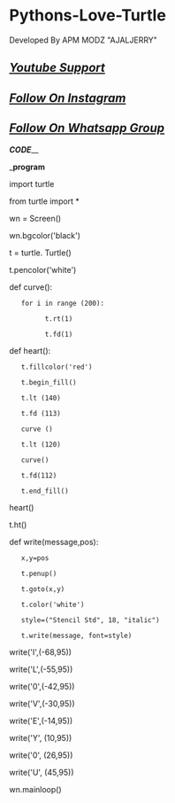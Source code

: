 # Pythons-Love-Turtle
Developed By APM MODZ "AJALJERRY"



## _[Youtube Support](https://youtube.com/c/APMMODZ)_


## _[Follow On Instagram](https://instagram.com/Ajuzz_pc)_
  
  
## _[Follow On Whatsapp Group](https://chat.whatsapp.com/IBK2I44EHgHFPuTsv5K40I)_





















_____CODE_______



___program__

import turtle 

from turtle import *



wn = Screen()

wn.bgcolor('black')



t = turtle. Turtle()

t.pencolor('white')



def curve():

       for i in range (200):

             t.rt(1)

             t.fd(1)

       

def heart():

       t.fillcolor('red')

       t.begin_fill()

       t.lt (140)

       t.fd (113)

       curve () 

       t.lt (120)

       curve() 

       t.fd(112)

       t.end_fill()



heart()

t.ht()



def write(message,pos):

       x,y=pos

       t.penup()

       t.goto(x,y)

       t.color('white')

       style=("Stencil Std", 18, "italic")

       t.write(message, font=style)



write('I',(-68,95))

write('L',(-55,95))

write('0',(-42,95))

write('V',(-30,95))

write('E',(-14,95))

write('Y', (10,95))

write('0', (26,95))

write('U', (45,95))



wn.mainloop()




